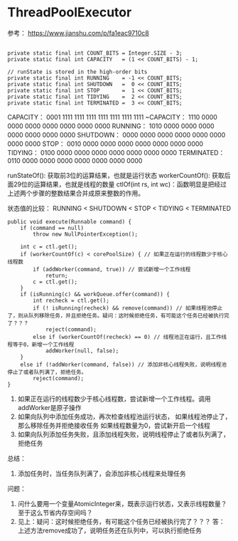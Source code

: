 # ThreadPoolExecutor
参考： https://www.jianshu.com/p/fa1eac9710c8

## 



```
private static final int COUNT_BITS = Integer.SIZE - 3;
private static final int CAPACITY   = (1 << COUNT_BITS) - 1;

// runState is stored in the high-order bits
private static final int RUNNING    = -1 << COUNT_BITS;
private static final int SHUTDOWN   =  0 << COUNT_BITS;
private static final int STOP       =  1 << COUNT_BITS;
private static final int TIDYING    =  2 << COUNT_BITS;
private static final int TERMINATED =  3 << COUNT_BITS;
```	

CAPACITY：  0001 1111 1111 1111 1111 1111 1111 1111
~CAPACITY： 1110 0000 0000 0000 0000 0000 0000 0000
RUNNING：   1010 0000 0000 0000 0000 0000 0000 0000
SHUTDOWN：  0000 0000 0000 0000 0000 0000 0000 0000
STOP：      0010 0000 0000 0000 0000 0000 0000 0000
TIDYING：   0100 0000 0000 0000 0000 0000 0000 0000
TERMINATED：0110 0000 0000 0000 0000 0000 0000 0000


runStateOf(): 获取前3位的运算结果，也就是运行状态
workerCountOf(): 获取后面29位的运算结果，也就是线程的数量
ctlOf(int rs, int wc)：函数明显是把经过上述两个步骤的整数结果合并成原来整数的作用。

状态值的比较： RUNNING < SHUTDOWN < STOP < TIDYING < TERMINATED


```
public void execute(Runnable command) {
	if (command == null)
		throw new NullPointerException();
		
	int c = ctl.get();
	if (workerCountOf(c) < corePoolSize) { // 如果正在运行的线程数少于核心线程数
		if (addWorker(command, true)) // 尝试新增一个工作线程
			return;
		c = ctl.get();
	}
	if (isRunning(c) && workQueue.offer(command)) {
		int recheck = ctl.get();
		if (! isRunning(recheck) && remove(command)) // 如果线程池停止了，则从队列移除任务，并且拒绝任务。疑问：这时候拒绝任务，有可能这个任务已经被执行完了？？？
			reject(command);
		else if (workerCountOf(recheck) == 0) // 线程池正在运行，且工作线程等于0，新增一个工作线程
			addWorker(null, false);
	}
	else if (!addWorker(command, false)) // 添加非核心线程失败，说明线程池停止了或者队列满了，拒绝任务。
		reject(command);
}
```

1. 如果正在运行的线程数少于核心线程数，尝试新增一个工作线程。调用addWorker是原子操作
2. 如果向队列中添加任务成功，再次检查线程池运行状态，
								如果线程池停止了，那么移除任务并拒绝接收任务
								如果线程数量为0，尝试新开启一个线程
3. 如果向队列添加任务失败，且添加线程失败，说明线程停止了或者队列满了，拒绝任务

总结：
1. 添加任务时，当任务队列满了，会添加非核心线程来处理任务






问题：
1. 问什么要用一个变量AtomicInteger来，既表示运行状态，又表示线程数量？至于这么节省内存空间吗？
2. 见上：疑问：这时候拒绝任务，有可能这个任务已经被执行完了？？？
	答： 上述方法remove成功了，说明任务还在队列中，可以执行拒绝任务























